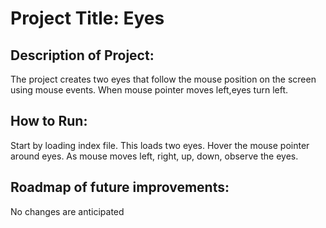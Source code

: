 # Project Title: Eyes
## Description of Project: 
The project creates two eyes that follow the mouse position on the screen using mouse events. When mouse pointer moves left,eyes turn left.
## How to Run: 
Start by loading index file. This loads two eyes. Hover the mouse pointer around eyes. As mouse moves left, right, up, down, observe the eyes.
## Roadmap of future improvements: 
No changes are anticipated


